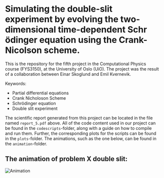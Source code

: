 # Simulating the double-slit experiment by evolving the two-dimensional time-dependent Schr ̈odinger equation using the Crank-Nicolson scheme.

This is the repository for the fifth project in the Computational Physics course (FYS3150), at the University of Oslo (UiO). The project was the result of a collaboration between Einar Skoglund and Emil Kvernevik.

Keywords:
* Partial differential equations
* Crank Nicholoson Scheme
* Schrödinger equation
* Double slit experiment

The scientific report generated from this project can be located in the file named `report_5.pdf` above.
All of the code content used in our project can be found in the `codescripts`-folder, along with a guide on how to compile and run them. Further, the corresponding plots for the scripts can be found in the `plots`-folder. The animations, such as the one below, can be found in the `animation`-folder.

## The animation of problem X double slit:
![Animation](https://github.uio.no/emiljk/FYS3150/blob/main/Project_5/animations/gifs/animation_X_double_slit.gif)

